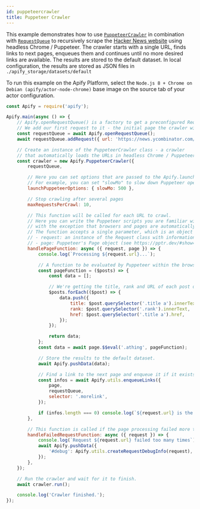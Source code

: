 ```yaml
---
id: puppeteercrawler
title: Puppeteer Crawler
---
```


This example demonstrates how to use [`PuppeteerCrawler`](../api/puppeteercrawler)
in combination with [`RequestQueue`](../api/requestqueue) to recursively scrape the
<a href="https://news.ycombinator.com" target="_blank">Hacker News website</a> using headless Chrome / Puppeteer.
The crawler starts with a single URL, finds links to next pages,
enqueues them and continues until no more desired links are available.
The results are stored to the default dataset. In local configuration, the results are stored as JSON files in `./apify_storage/datasets/default`

To run this example on the Apify Platform, select the `Node.js 8 + Chrome on Debian (apify/actor-node-chrome)` base image
on the source tab of your actor configuration.
```javascript
const Apify = require('apify');

Apify.main(async () => {
    // Apify.openRequestQueue() is a factory to get a preconfigured RequestQueue instance.
    // We add our first request to it - the initial page the crawler will visit.
    const requestQueue = await Apify.openRequestQueue();
    await requestQueue.addRequest({ url: 'https://news.ycombinator.com/' });

    // Create an instance of the PuppeteerCrawler class - a crawler
    // that automatically loads the URLs in headless Chrome / Puppeteer.
    const crawler = new Apify.PuppeteerCrawler({
        requestQueue,

        // Here you can set options that are passed to the Apify.launchPuppeteer() function.
        // For example, you can set "slowMo" to slow down Puppeteer operations to simplify debugging
        launchPuppeteerOptions: { slowMo: 500 },

        // Stop crawling after several pages
        maxRequestsPerCrawl: 10,

        // This function will be called for each URL to crawl.
        // Here you can write the Puppeteer scripts you are familiar with,
        // with the exception that browsers and pages are automatically managed by the Apify SDK.
        // The function accepts a single parameter, which is an object with the following fields:
        // - request: an instance of the Request class with information such as URL and HTTP method
        // - page: Puppeteer's Page object (see https://pptr.dev/#show=api-class-page)
        handlePageFunction: async ({ request, page }) => {
            console.log(`Processing ${request.url}...`);

            // A function to be evaluated by Puppeteer within the browser context.
            const pageFunction = ($posts) => {
                const data = [];

                // We're getting the title, rank and URL of each post on Hacker News.
                $posts.forEach(($post) => {
                    data.push({
                        title: $post.querySelector('.title a').innerText,
                        rank: $post.querySelector('.rank').innerText,
                        href: $post.querySelector('.title a').href,
                    });
                });

                return data;
            };
            const data = await page.$$eval('.athing', pageFunction);

            // Store the results to the default dataset.
            await Apify.pushData(data);

            // Find a link to the next page and enqueue it if it exists.
            const infos = await Apify.utils.enqueueLinks({
                page,
                requestQueue,
                selector: '.morelink',
            });

            if (infos.length === 0) console.log(`${request.url} is the last page!`);
        },

        // This function is called if the page processing failed more than maxRequestRetries+1 times.
        handleFailedRequestFunction: async ({ request }) => {
            console.log(`Request ${request.url} failed too many times`);
            await Apify.pushData({
                '#debug': Apify.utils.createRequestDebugInfo(request),
            });
        },
    });

    // Run the crawler and wait for it to finish.
    await crawler.run();

    console.log('Crawler finished.');
});
```
